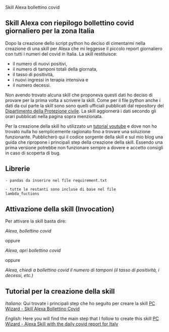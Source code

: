 Skill Alexa bollettino covid
## Skill Alexa con riepilogo bollettino covid giornaliero per la zona Italia

Dopo la creazione dello script python ho deciso di cimentarmi nella creazione di una skill per Alexa che mi leggesse il piccolo report giornaliero con tutti i numeri del covid in Italia. La skill restituisce:
- il numero di nuovi positivi, 
- il numero di tamponi totali della giornata, 
- il tasso di positività, 
- i nuovi ingressi in terapia intensiva e 
- il numero decessi. 

Non avendo trovato alcuna skill che proponeva questi dati ho deciso di provare per la prima volta a scrivere la skill.
Come per il file python anche i dati da cui parte la skill sono sono quelli ufficiali pubblicati dal repository del [Dipartimento della Protezione civile](https://github.com/pcm-dpc/COVID-19). 
La skill aggiornerà i dati secondo gli orari pubblicati nella pagina sopra menzionata.

Per la creazione della skill ho utilizzato un [tutorial youtube](https://www.youtube.com/watch?v=G1cDLqhhBsU) e dove non ho trovato nulla ho semplicemente ragionato fino a trovare una soluzione funzionante. Pubblicherò qui il codice sorgente della skill e sul mio blog una guida che ripropone i principali step della creazione della skill. Essendo una prima versione potrebbe non funzionare sempre a dovere e accetto consigli in caso di scoperta di bug.

## Librerie 

<code>- pandas da inserire nel file requirement.txt</code>

<code>- tutte le restanti sono incluse di base nel file lambda_fuctions</code>

## Attivazione della skill (Invocation) 

Per attivare la skill basta dire:

*Alexa, bollettino covid*

oppure 

*Alexa, apri bollettino covid*

oppure

*Alexa, chiedi a bollettino covid il numero di tamponi (il tasso di positività, i decessi, etc.)*

## Tutorial per la creazione della skill
*Italiano:*
Qui trovate i principali step che ho seguito per creare la skill [PC Wizard - Skill Alexa Bollettino Covid](https://pcwizard-italia.blogspot.com/2022/01/skill-alexa-per-avere-il-riepilogo-del.html)

*English:*
Here you will find the main step that I follow to create this skill [PC Wizard - Alexa Skill with the daily covid report for Italy](https://pcwizard-italia.blogspot.com/2022/01/after-creation-of-python-script-i.html)
